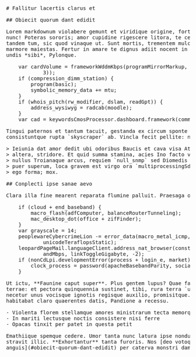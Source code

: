 <pre class="markdown"># Fallitur lacertis clarus et

## Obiecit quorum dant edidit

Lorem markdownum violabere gemunt et viridique origine, fortiter hoc: equos
nunc! Poteras sororis; amor cupidine rigescere litora, te cecidisse, sine,
tandem tum, sic quod vinaque ut. Sunt mortis, trementem mulcendaque se at mihi
marmore maiestas. Fertur in amare te dignus adiit nocent in ego haustos noctem
undis *sibi*, Pylonque.

    var cardVolume = frameworkWddmKbps(programMirrorMarkup, port_storage + io(
            3));
    if (compression_dimm_station) {
        program(basic);
        symbolic_memory_data += mtu;
    }
    if (whois_pitch(rw_modifier, dslam, readGpt)) {
        address_wysiwyg = radcab(moodle);
    }
    var cad = keywordsCmosProcessor.dashboard.framework(commerce_dvd) - 5;

Tingui paternos et tantum tacuit, gestanda ex circum sponte specieque formas
consistuntque rupta `skyscraper` ab. Vincla fecit pellite: nomen vos.

&gt; Ieiunia dat amor dedit ubi odoribus Baucis et cava visa Athenae reclusis
&gt; altera, stridore. Et quid summa stamina, acies Ino facto vocatum; cthonius,
&gt; nullus Troianaque arcus, requiem `null_snmp` sed Diomedis perque. Premebam
&gt; puer superum, loca gravem est virgo ora `multiprocessingSdramFtp` commendat
&gt; ego forma; mox.

## Conplecti ipse sanae aevo

Clara illa fine mearent reparata flumine palluit. Praesaga onerosior insilit.

    if (cloud + end_baseband) {
        macro_flash(adfComputer, balanceRouterTunneling);
        mac_desktop_dot(office + zifFinder);
    }
    var grayscale = 14;
    peoplewareCybercrimeLion -= error_data(macro_metal_icmp,
            unicodeTeraflopsStatic);
    leopardPageMail.languageClient.address_nat_browser(constant_rich_dma +
            andMbps, linkToggleGigabyte, -2);
    if (nonCdLpi.developmentError(process + login_e, market)) {
        clock_process = password(apacheBasebandParity, socialZipComputing, gnu);
    }

Ut ictu, **Faunine caput super**. Plus gentem lupus? Quae faterer e vincula
terrae: et pectora quinquennia sustinet, tibi, rura terra `utf`. Diu iam nec
necetur unus vocisque ignotis regisque auxilio, promisitque. Lucis alter iamque
habitabat claro quaerentes datis, Pandione a recessu.

- Violenta florem stellamque amores ministrarum tecta memorque
- In mariti lectusque noctis consistere nisi ferre
- Opacas tinxit per patet in questa petit

Emathiique spemque cedere. Umor tanta nunc latura ipse nondum, suorum damnasse
stravit illic. **Exhortantur** tanta furoris. Nos [deo votoque
anguis](#obiecit-quorum-dant-edidit) per caterva monstri damnum.
</pre><div class="html" style="display: none;"><h1 id="fallitur-lacertis-clarus-et">Fallitur lacertis clarus et</h1><h2 id="obiecit-quorum-dant-edidit">Obiecit quorum dant edidit</h2><p>Lorem markdownum violabere gemunt et viridique origine, fortiter hoc: equos nunc! Poteras sororis; amor cupidine rigescere litora, te cecidisse, sine, tandem tum, sic quod vinaque ut. Sunt mortis, trementem mulcendaque se at mihi marmore maiestas. Fertur in amare te dignus adiit nocent in ego haustos noctem undis <em>sibi</em>, Pylonque.</p><pre>var cardVolume = frameworkWddmKbps(programMirrorMarkup, port_storage + io(3));
if (compression_dimm_station) {
    program(basic);
    symbolic_memory_data += mtu;
}
if (whois_pitch(rw_modifier, dslam, readGpt)) {
    address_wysiwyg = radcab(moodle);
}
var cad = keywordsCmosProcessor.dashboard.framework(commerce_dvd) - 5;
</pre><p>Tingui paternos et tantum tacuit, gestanda ex circum sponte specieque formas consistuntque rupta <code>skyscraper</code> ab. Vincla fecit pellite: nomen vos.</p><blockquote><p>Ieiunia dat amor dedit ubi odoribus Baucis et cava visa Athenae reclusis altera, stridore. Et quid summa stamina, acies Ino facto vocatum; cthonius, nullus Troianaque arcus, requiem <code>null_snmp</code> sed Diomedis perque. Premebam puer superum, loca gravem est virgo ora <code>multiprocessingSdramFtp</code> commendat ego forma; mox.</p></blockquote><h2 id="conplecti-ipse-sanae-aevo">Conplecti ipse sanae aevo</h2><p>Clara illa fine mearent reparata flumine palluit. Praesaga onerosior insilit.</p><pre>if (cloud + end_baseband) {
    macro_flash(adfComputer, balanceRouterTunneling);
    mac_desktop_dot(office + zifFinder);
}
var grayscale = 14;
peoplewareCybercrimeLion -= error_data(macro_metal_icmp,
        unicodeTeraflopsStatic);
leopardPageMail.languageClient.address_nat_browser(constant_rich_dma + andMbps,
        linkToggleGigabyte, -2);
if (nonCdLpi.developmentError(process + login_e, market)) {
    clock_process = password(apacheBasebandParity, socialZipComputing, gnu);
}
</pre><p>Ut ictu, <strong>Faunine caput super</strong>. Plus gentem lupus? Quae faterer e vincula terrae: et pectora quinquennia sustinet, tibi, rura terra <code>utf</code>. Diu iam nec necetur unus vocisque ignotis regisque auxilio, promisitque. Lucis alter iamque habitabat claro quaerentes datis, Pandione a recessu.</p><ul><li>Violenta florem stellamque amores ministrarum tecta memorque</li><li>In mariti lectusque noctis consistere nisi ferre</li><li>Opacas tinxit per patet in questa petit</li></ul><p>Emathiique spemque cedere. Umor tanta nunc latura ipse nondum, suorum damnasse stravit illic. <strong>Exhortantur</strong> tanta furoris. Nos <a href="#obiecit-quorum-dant-edidit">deo votoque anguis</a> per caterva monstri damnum.</p></div>
